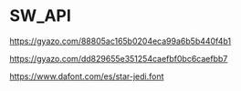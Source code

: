 # SW_API

https://gyazo.com/88805ac165b0204eca99a6b5b440f4b1

https://gyazo.com/dd829655e351254caefbf0bc6caefbb7

https://www.dafont.com/es/star-jedi.font
